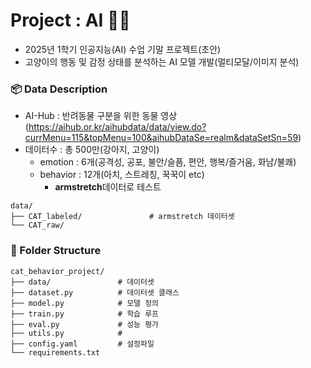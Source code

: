 # Project : AI 🐾🐾
- 2025년 1학기 인공지능(AI) 수업 기말 프로젝트(초안)   
- 고양이의 행동 및 감정 상태를 분석하는 AI 모델 개발(멀티모달/이미지 분석)    


### 📦 Data Description
- AI-Hub : 반려동물 구분을 위한 동물 영상(https://aihub.or.kr/aihubdata/data/view.do?currMenu=115&topMenu=100&aihubDataSe=realm&dataSetSn=59)
- 데이터수 : 총 500만(강아지, 고양이)
    - emotion : 6개(공격성, 공포, 불안/슬픔, 편안, 행복/즐거움, 화남/불쾌)
    - behavior : 12개(아치, 스트레칭, 꾹꾹이 etc) 
        - **armstretch**데이터로 테스트
```
data/
├── CAT_labeled/               # armstretch 데이터셋
└── CAT_raw/
```


### 📁 Folder Structure
```
cat_behavior_project/
├── data/               # 데이터셋
├── dataset.py          # 데이터셋 클래스
├── model.py            # 모델 정의
├── train.py            # 학습 루프
├── eval.py             # 성능 평가
├── utils.py            # 
├── config.yaml         # 설정파일
└── requirements.txt
```

